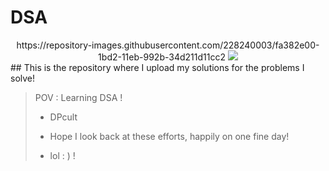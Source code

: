 # DSA
<div align="center">
 https://repository-images.githubusercontent.com/228240003/fa382e00-1bd2-11eb-992b-34d211d11cc2
 <img src="https://repository-images.githubusercontent.com/228240003/fa382e00-1bd2-11eb-992b-34d211d11cc2"/>
</div>
## This is the repository where I upload my solutions for the problems I solve!
 
> POV : Learning DSA !
>
> 
> + DPcult 
> 
> + Hope I look back at these efforts, happily on one fine day!
> + lol : )   !

